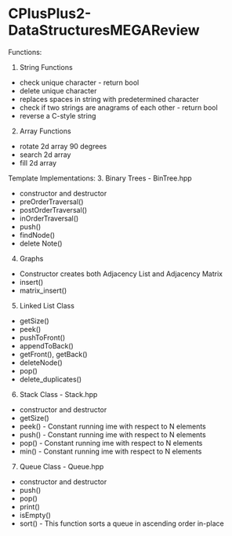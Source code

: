 # CPlusPlus2-DataStructuresMEGAReview

Functions:
1. String Functions 
- check unique character - return bool
- delete unique character
- replaces spaces in string with predetermined character
- check if two strings are anagrams of each other - return bool
- reverse a C-style string

2. Array Functions
- rotate 2d array 90 degrees
- search 2d array
- fill 2d array

Template Implementations:
3. Binary Trees - BinTree.hpp
- constructor and destructor
- preOrderTraversal()
- postOrderTraversal()
- inOrderTraversal()
- push()
- findNode()
- delete Note()

4. Graphs
- Constructor creates both Adjacency List and Adjacency Matrix
- insert()
- matrix_insert()

5. Linked List Class
- getSize()
- peek()
- pushToFront()
- appendToBack()
- getFront(), getBack()
- deleteNode()
- pop()
- delete_duplicates()

6. Stack Class - Stack.hpp
- constructor and destructor
- getSize()
- peek() - Constant running ime with respect to N elements
- push() - Constant running ime with respect to N elements
- pop() - Constant running ime with respect to N elements
- min()  - Constant running ime with respect to N elements

7. Queue Class - Queue.hpp
- constructor and destructor
- push()
- pop()
- print()
- isEmpty()
- sort() - This function sorts a queue in ascending order in-place
